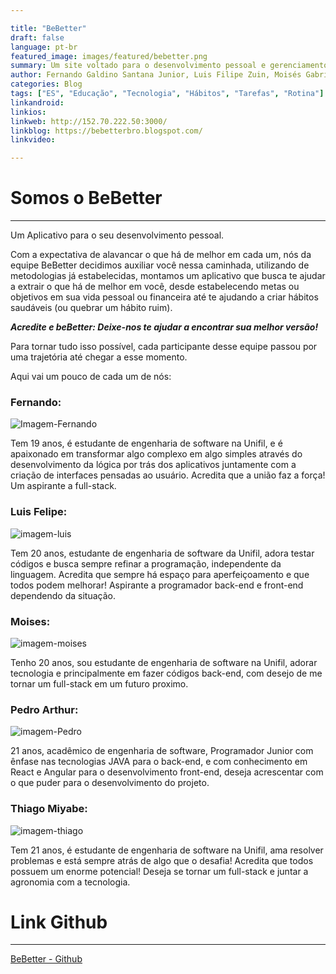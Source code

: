 ```yaml
---

title: "BeBetter"
draft: false
language: pt-br
featured_image: images/featured/bebetter.png
summary: Um site voltado para o desenvolvimento pessoal e gerenciamento de tarefas, hábitos e rotinas
author: Fernando Galdino Santana Junior, Luis Filipe Zuin, Moisés Gabriel de Caris, Pedro Arthur Marques de Castro, Thiago Miyabe
categories: Blog
tags: ["ES", "Educação", "Tecnologia", "Hábitos", "Tarefas", "Rotina"] 
linkandroid: 
linkios: 
linkweb: http://152.70.222.50:3000/
linkblog: https://bebetterbro.blogspot.com/
linkvideo: 

---
```


# Somos o BeBetter
---

Um Aplicativo para o seu desenvolvimento pessoal.

Com a expectativa de alavancar o que há de melhor em cada um, nós da equipe BeBetter decidimos auxiliar você nessa caminhada, utilizando de metodologias já estabelecidas, montamos um aplicativo que busca te ajudar a extrair o que há de melhor em você, desde estabelecendo metas ou objetivos em sua vida pessoal ou financeira até te ajudando a criar hábitos saudáveis (ou quebrar um hábito ruim).

_**Acredite e beBetter: Deixe-nos te ajudar a encontrar sua melhor versão!**_

Para tornar tudo isso possível, cada participante desse equipe passou por uma trajetória até chegar a esse momento.

Aqui vai um pouco de cada um de nós:

### Fernando:

![Imagem-Fernando](https://blogger.googleusercontent.com/img/b/R29vZ2xl/AVvXsEiSmhkj70RKUx-KMetzq843oLJ-aPmQguVhL8nngUvQiFq1YYP0_87vqKKiFw9_yTRCTvcSoUW276Cr1t_dwyLr9zJL5EruiPVyLNW8zYJ4jl6Bj4QHKdDpDFzqKkkNMyA8jSjyGMfcnpoJg4sE_Rc36EFsXFC2yIRNU7h6LR7CfgXGaRe0iy9-VaqYV7Af/w115-h115/WhatsApp%20Image%202023-09-19%20at%2019.34.49.jpeg)

Tem 19 anos, é estudante de engenharia de software na Unifil, e é apaixonado em transformar algo complexo em algo simples através do desenvolvimento da lógica por trás dos aplicativos juntamente com a  criação de interfaces pensadas ao usuário. Acredita que a união faz a força! Um aspirante a full-stack.

### Luis Felipe:

![imagem-luis](https://blogger.googleusercontent.com/img/b/R29vZ2xl/AVvXsEgllzgM-E-dU8-TOTZjP_LmaY_OGOMr01fPoxHwexrKmQTWiAOlnPtohXxVtBUGAfHexEnqoe8xXKBXSQxr6vuoFdSCleFzZMTvhd3nmuU0di5gZDcW8tkyjma_rqPQKOwfP6PiBNbCK83M1AUV4HMtJj3RLS_znsujGpQ3gEDVz4vEx-VXg5kANlQDfwQ/w95-h133/WhatsApp%20Image%202023-09-09%20at%2016.51.54.jpeg)

Tem 20 anos, estudante de engenharia de software da Unifil, adora testar códigos e busca sempre refinar a programação, independente da linguagem. Acredita que sempre há espaço para aperfeiçoamento e que todos podem melhorar! Aspirante a programador back-end e front-end dependendo da situação.
### Moises:

![imagem-moises](https://blogger.googleusercontent.com/img/b/R29vZ2xl/AVvXsEjFPwgRm1GdDhX_FXttMQ8IexGqeVOoThLYaZGQHVgvIbXiW1fU7RXC4TheLBvAdn1pYNMKk47sTkVMKurqKjL2etUaj25Teg52b4ZHmTvn7X0kl3mdtB19_wPZFIn-cyThwFFrg5c692dnNGVw4OQG9ApOfDVDPhoGNhipYyZD5wsUNj9dDY0tRmDxY-xM/w75-h103/WhatsApp%20Image%202023-09-19%20at%2019.22.08.jpeg)

Tenho 20 anos, sou estudante de engenharia de software na Unifil, adorar tecnologia e principalmente em fazer códigos back-end, com desejo de me tornar um full-stack em um futuro proximo.
### Pedro Arthur:

![imagem-Pedro](https://blogger.googleusercontent.com/img/b/R29vZ2xl/AVvXsEh8nglzJwYMQyNhoPBRUdYFLu-vAlL9BnyobUacqQXBkUCBlONxivYJo84d6nYLb6TMhqapM8nSmKob5imDu1k3P5OJHlz1stRCdktEkWxSbM8vTg6MARwSBeYJLO3FdSF8H1k0pAjZ7N0tbV7o-bv3TiZ_psBK3OIL0hFJ4XDE9VFFInsiDI1p3N_UAro/w81-h106/Imagem%20do%20WhatsApp%20de%202023-09-18%20%C3%A0(s)%2021.01.25.jpg)

21 anos, acadêmico de engenharia de software, Programador Junior com ênfase nas tecnologias JAVA para o back-end, e com conhecimento em React e Angular para o desenvolvimento front-end, deseja acrescentar com o que puder para o desenvolvimento do projeto.
### Thiago Miyabe:

![imagem-thiago](https://blogger.googleusercontent.com/img/b/R29vZ2xl/AVvXsEjeA197HpjT_qqKxoX9wB_MemZSuf1DtJM9StWaLph7toO-WFhr-jvpdq3oqKU80Rc4sbN0hHF6HHXLM0uNzdeGzuCdBa8RW2ljmUVFUAZc517_EXev6KNKBBMLloSVGpDKqRDDe7sO4dMw9zrg91_i93abpe1ee32PaJbHJ_HhKyRgdLl5d7M3qlCp_qSc/w112-h149/WhatsApp%20Image%202023-09-19%20at%2010.42.38.jpeg)

Tem 21 anos, é estudante de engenharia de software na Unifil, ama resolver problemas e está sempre atrás de algo que o desafia! Acredita que todos possuem um enorme potencial! Deseja se tornar um full-stack e juntar a agronomia com a tecnologia.

# Link Github
---
[BeBetter - Github](https://github.com/PedroArthurSFTW/BeBetter)